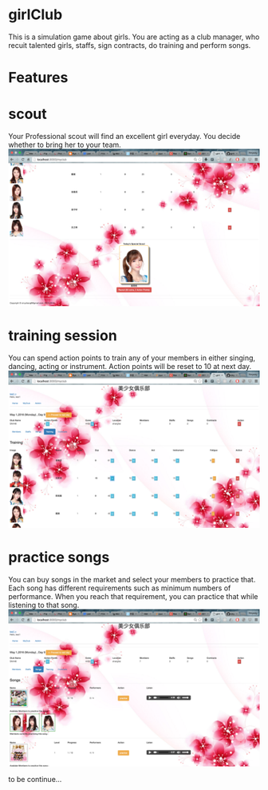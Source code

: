 # girlClub
This is a simulation game about girls. You are acting as a club manager, 
who recuit talented girls, staffs, sign contracts, do training and perform songs.  
# Features
# scout  
Your Professional scout will find an excellent girl everyday. You decide whether to bring her to your team.  
![alt tag](https://raw.githubusercontent.com/xinyzhang9/girlClub/master/screen3.png)
# training session  
You can spend action points to train any of your members in either singing, dancing, acting or instrument. Action points will be reset to 10 at next day.  
![alt tag](https://raw.githubusercontent.com/xinyzhang9/girlClub/master/screen2.png)
# practice songs  
You can buy songs in the market and select your members to practice that. Each song has different requirements such as minimum numbers of performance. When you reach that requirement, you can practice that while listening to that song.
![alt tag](https://raw.githubusercontent.com/xinyzhang9/girlClub/master/screen.png)

to be continue...  

